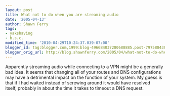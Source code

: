 ```yaml
---
layout: post
title: What not to do when you are streaming audio
date: '2005-04-13'
author: Shawn Ferry
tags:
- yakshaving
- b.s.c.
modified_time: '2010-04-29T10:24:37.039-07:00'
blogger_id: tag:blogger.com,1999:blog-496684037280688885.post-7975884384557430027
blogger_orig_url: http://blog.shawnferry.com/2005/04/what-not-to-do-when-you-are-streaming.html
---
```


Apparently streaming audio while connecting to a VPN might be a generally  
bad idea. It seems that changing all of your routes and DNS configurations  
may have a detrimental impact on the function of your system. My guess is  
that if I had waited instead of screwing around it would have resolved  
itself, probably in about the time it takes to timeout a DNS request.  

